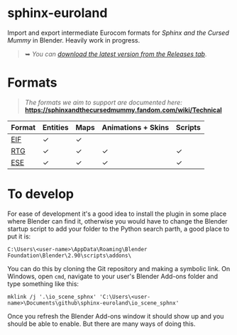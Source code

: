 # sphinx-euroland

Import and export intermediate Eurocom formats for *Sphinx and the Cursed Mummy* in Blender.
Heavily work in progress.

> ➥ *You can [download the latest version from the Releases tab](downl)*.

[downl]: https://github.com/Swyter/sphinx-euroland/releases/tag/latest

# Formats

> *The formats we aim to support are documented here:*  
> **https://sphinxandthecursedmummy.fandom.com/wiki/Technical**


| Format   | Entities       | Maps         | Animations + Skins | Scripts     |
| :------- | :------------- | :----------- | ------------------ | ----------- |
| [EIF]    | ✓              | ✓            |                    |             |
| [RTG]    | ✓              | ✓            | ✓                  | ✓           |
| [ESE]    | ✓              | ✓            | ✓                  | ✓           |

[EIF]: https://sphinxandthecursedmummy.fandom.com/wiki/EIF
[RTG]: https://sphinxandthecursedmummy.fandom.com/wiki/RTG
[ESE]: https://sphinxandthecursedmummy.fandom.com/wiki/ESE

# To develop

For ease of development it's a good idea to install the plugin in some place where Blender can find it, otherwise you would have to change the Blender startup script to add your folder to the Python search parth, a good place to put it is:
```
C:\Users\<user-name>\AppData\Roaming\Blender Foundation\Blender\2.90\scripts\addons\
```

You can do this by cloning the Git repository and making a symbolic link. On Windows, open `cmd`, navigate to your user's Blender Add-ons folder and type something like this:
```
mklink /j '.\io_scene_sphnx' 'C:\Users\<user-name>\Documents\github\sphinx-euroland\io_scene_sphnx'
```

Once you refresh the Blender Add-ons window it should show up and you should be able to enable. But there are many ways of doing this.

